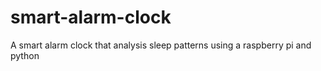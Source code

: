 # smart-alarm-clock
A smart alarm clock that analysis sleep patterns using a raspberry pi and python
